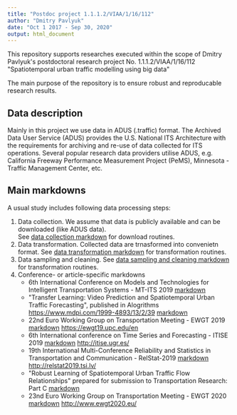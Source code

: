 ```yaml
---
title: "Postdoc project 1.1.1.2/VIAA/1/16/112"
author: "Dmitry Pavlyuk"
date: "Oct 1 2017 - Sep 30, 2020"
output: html_document
---
```


This repository supports researches executed within the scope of Dmitry Pavlyuk's postdoctoral research project No. 1.1.1.2/VIAA/1/16/112 "Spatiotemporal urban traffic modelling using big data"

The main purpose of the repository is to ensure robust and reproducable research results.


Data description
----------------
Mainly in this project we use data in ADUS (.traffic) format. The Archived Data User Service (ADUS) provides the U.S. National ITS Architecture with the requirements for archiving and re-use of data collected for ITS operations. Several popular research data providers utilise ADUS, e.g. California Freeway Performance Measurement Project (PeMS), Minnesota - Traffic Management Center, etc.


Main markdowns
----------------
A usual study includes following data processing steps:

1. Data collection. We assume that data is publicly available and can be downloaded (like ADUS data).   
See [data collection markdown](./data_collection.Rmd) for download routines.
2. Data transformation. Collected data are trnasformed into convenietn format.
See [data transformation markdown](./data_transformation.Rmd) for transformation routines.
3. Data sampling and cleaning. See [data sampling and cleaning markdown](./sampling.Rmd) for transformation routines.
4. Conference- or article-specific markdowns
    + 6th International Conference on Models and Technologies for Intelligent Transportation Systems - MT-ITS 2019 [markdown](./MTITS2019.Rmd) 
    + "Transfer Learning: Video Prediction and Spatiotemporal Urban Traffic Forecasting", published in Alogrithms https://www.mdpi.com/1999-4893/13/2/39 [markdown](./MTITS2019.Rmd) 
    + 22nd Euro Working Group on Transportation Meeting - EWGT 2019 [markdown](./EWGT2019.Rmd) https://ewgt19.upc.edu/en
    + 6th International conference on Time Series and Forecasting - ITISE 2019 [markdown](./ITISE2019.Rmd) http://itise.ugr.es/
    + 19th International Multi-Conference Reliability and Statistics in Transportation and Communication - RelStat-2019 [markdown](./RelStat2019.Rmd) http://relstat2019.tsi.lv/
    + "Robust Learning of Spatiotemporal Urban Traffic Flow Relationships" prepared for submission to Transportation Research: Part C [markdown](./TRC2020.Rmd)
	+ 23nd Euro Working Group on Transportation Meeting - EWGT 2020 [markdown](./EWGT2020.Rmd) http://www.ewgt2020.eu/
    